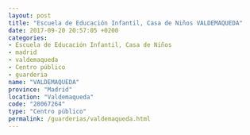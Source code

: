 ```yaml
---
layout: post
title: "Escuela de Educación Infantil, Casa de Niños VALDEMAQUEDA"
date: 2017-09-20 20:57:05 +0200
categories:
- Escuela de Educación Infantil, Casa de Niños
- madrid
- valdemaqueda
- Centro público
- guarderia
name: "VALDEMAQUEDA"
province: "Madrid"
location: "Valdemaqueda"
code: "28067264"
type: "Centro público"
permalink: /guarderias/valdemaqueda.html
---
```

